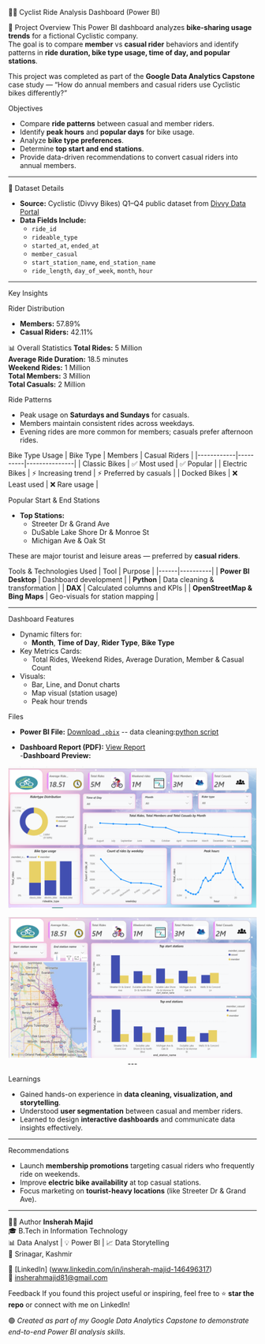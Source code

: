 🚴‍♀️ Cyclist Ride Analysis Dashboard (Power BI)

🧾 Project Overview
This Power BI dashboard analyzes **bike-sharing usage trends** for a fictional Cyclistic company.  
The goal is to compare **member** vs **casual rider** behaviors and identify patterns in **ride duration, bike type usage, time of day, and popular stations**.

This project was completed as part of the **Google Data Analytics Capstone** case study — “How do annual members and casual riders use Cyclistic bikes differently?”



 Objectives
- Compare **ride patterns** between casual and member riders.  
- Identify **peak hours** and **popular days** for bike usage.  
- Analyze **bike type preferences**.  
- Determine **top start and end stations**.  
- Provide data-driven recommendations to convert casual riders into annual members.

---

 📂 Dataset Details
- **Source:** Cyclistic (Divvy Bikes) Q1–Q4 public dataset from [Divvy Data Portal](https://divvy-tripdata.s3.amazonaws.com/index.html)  
- **Data Fields Include:**  
  - `ride_id`  
  - `rideable_type`  
  - `started_at`, `ended_at`  
  - `member_casual`  
  - `start_station_name`, `end_station_name`  
  - `ride_length`, `day_of_week`, `month`, `hour`

---

  Key Insights

 Rider Distribution
- **Members:** 57.89%  
- **Casual Riders:** 42.11%

 📊 Overall Statistics
 **Total Rides:** 5 Million  
 **Average Ride Duration:** 18.5 minutes  
 **Weekend Rides:** 1 Million  
 **Total Members:** 3 Million  
 **Total Casuals:** 2 Million  

 Ride Patterns
- Peak usage on **Saturdays and Sundays** for casuals.  
- Members maintain consistent rides across weekdays.  
- Evening rides are more common for members; casuals prefer afternoon rides.

 Bike Type Usage
| Bike Type | Members | Casual Riders |
|------------|----------|---------------|
| Classic Bikes | ✅ Most used | ✅ Popular |
| Electric Bikes | ⚡ Increasing trend | ⚡ Preferred by casuals |
| Docked Bikes | ❌ Least used | ❌ Rare usage |

 Popular Start & End Stations
- **Top Stations:**  
  - Streeter Dr & Grand Ave  
  - DuSable Lake Shore Dr & Monroe St  
  - Michigan Ave & Oak St  

These are major tourist and leisure areas — preferred by **casual riders**.



 Tools & Technologies Used
| Tool | Purpose |
|------|----------|
| **Power BI Desktop** | Dashboard development |
| **Python** | Data cleaning & transformation |
| **DAX** | Calculated columns and KPIs |
| **OpenStreetMap & Bing Maps** | Geo-visuals for station mapping |

---

Dashboard Features
- Dynamic filters for:
  - **Month**, **Time of Day**, **Rider Type**, **Bike Type**
- Key Metrics Cards:
  - Total Rides, Weekend Rides, Average Duration, Member & Casual Count
- Visuals:
  - Bar, Line, and Donut charts  
  - Map visual (station usage)  
  - Peak hour trends  




Files
-  **Power BI File:** [Download `.pbix`](https://drive.google.com/file/d/1M8cS63JFXJz09JadQ8XT0Zo_xb6mi2W_/view?usp=sharing)
 -- data cleaning:[python script](python/cyclist.ipynb)

- **Dashboard Report (PDF):** [View Report](reports/Cyclists_R\project.pdf)  
-**Dashboard Preview:**  
 <p align="center">
    <img src="Images/cyc1.png"
     </p>
   <p align="center">
    <img src="Images/cyc2.png"
     </p>
---

 Learnings
- Gained hands-on experience in **data cleaning, visualization, and storytelling**.  
- Understood **user segmentation** between casual and member riders.  
- Learned to design **interactive dashboards** and communicate data insights effectively.

---

 Recommendations
- Launch **membership promotions** targeting casual riders who frequently ride on weekends.  
- Improve **electric bike availability** at top casual stations.  
- Focus marketing on **tourist-heavy locations** (like Streeter Dr & Grand Ave).

---

👩‍💻 Author
**Insherah Majid**  
🎓 B.Tech in Information Technology  
📊 Data Analyst | 💡 Power BI | 📈 Data Storytelling  
📍 Srinagar, Kashmir  

🔗 [LinkedIn] (www.linkedin.com/in/insherah-majid-146496317)  
📧 insherahmajid81@gmail.com 



 Feedback
If you found this project useful or inspiring, feel free to ⭐ **star the repo** or connect with me on LinkedIn!  



🟢 *Created as part of my Google Data Analytics Capstone to demonstrate end-to-end Power BI analysis skills.*




